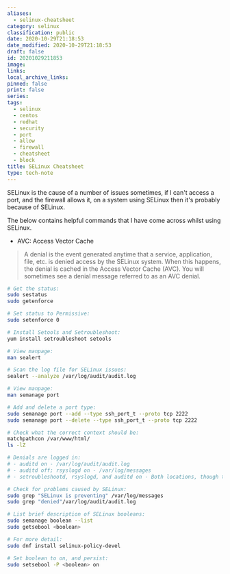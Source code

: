 ```yaml
---
aliases:
  - selinux-cheatsheet
category: selinux
classification: public
date: 2020-10-29T21:18:53
date_modified: 2020-10-29T21:18:53
draft: false
id: 20201029211853
image: 
links: 
local_archive_links: 
pinned: false
print: false
series: 
tags:
  - selinux
  - centos
  - redhat
  - security
  - port
  - allow
  - firewall
  - cheatsheet
  - block
title: SELinux Cheatsheet
type: tech-note
---
```


SELinux is the cause of a number of issues sometimes, if I can't access a port, and the firewall allows it, on a system using SELinux then it's probably because of SELinux.

The below contains helpful commands that I have come across whilst using SELinux.

- AVC: Access Vector Cache

> A denial is the event generated anytime that a service, application, file, etc. is denied access by the SELinux system. When this happens, the denial is cached in the Access Vector Cache (AVC). You will sometimes see a denial message referred to as an AVC denial.

```sh
# Get the status:
sudo sestatus
sudo getenforce

# Set status to Permissive:
sudo setenforce 0

# Install Setools and Setroubleshoot:
yum install setroubleshoot setools

# View manpage:
man sealert

# Scan the log file for SELinux issues:
sealert --analyze /var/log/audit/audit.log

# View manpage:
man semanage port

# Add and delete a port type:
sudo semanage port --add --type ssh_port_t --proto tcp 2222
sudo semanage port --delete --type ssh_port_t --proto tcp 2222

# Check what the correct context should be:
matchpathcon /var/www/html/
ls -lZ

# Denials are logged in:
# - auditd on - /var/log/audit/audit.log
# - auditd off; rsyslogd on - /var/log/messages
# - setroubleshootd, rsyslogd, and auditd on - Both locations, though the messages in /var/log/messages are easier to make sense of

# Check for problems caused by SELinux:
sudo grep "SELinux is preventing" /var/log/messages
sudo grep "denied"/var/log/audit/audit.log

# List brief description of SELinux booleans:
sudo semanage boolean --list
sudo getsebool <boolean>

# For more detail:
sudo dnf install selinux-policy-devel

# Set boolean to on, and persist:
sudo setsebool -P <boolean> on
```

